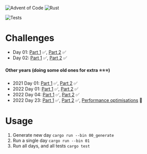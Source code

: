 ![Advent of Code](https://community.alteryx.com/t5/image/serverpage/image-id/269381iE1288FAEB30E4EDA?v=v2)
![Rust](https://img.shields.io/badge/rust-%23000000.svg?style=for-the-badge&logo=rust&logoColor=white)

![Tests](https://github.com/jyelewis/advent-of-code-2023/actions/workflows/tests.yml/badge.svg)

# Challenges
* Day 01: [Part 1](/src/bin/01a.rs) ✅, [Part 2](/src/bin/01b.rs) ✅
* Day 02: [Part 1](/src/bin/02.rs) ✅, [Part 2](/src/bin/02.rs) ✅


#### Other years (doing some old ones for extra ⭐️⭐️⭐️️)
* 2021 Day 01: [Part 1](/src/bin/2021_01a.rs) ✅, [Part 2](/src/bin/2021_01b.rs) ✅
* 2022 Day 01: [Part 1](/src/bin/2022_01.rs) ✅, [Part 2](/src/bin/2022_01.rs) ✅
* 2022 Day 04: [Part 1](/src/bin/2022_04.rs) ✅, [Part 2](/src/bin/2022_04.rs) ✅
* 2022 Day 23: [Part 1](/src/bin/2022_23.rs) ✅, [Part 2](/src/bin/2022_23.rs) ✅, [Performance optimisations](/src/bin/2022_23_performance.rs) 🐝

# Usage
1. Generate new day `cargo run --bin 00_generate`
2. Run a single day `cargo run --bin 01`
3. Run all days, and all tests `cargo test`
